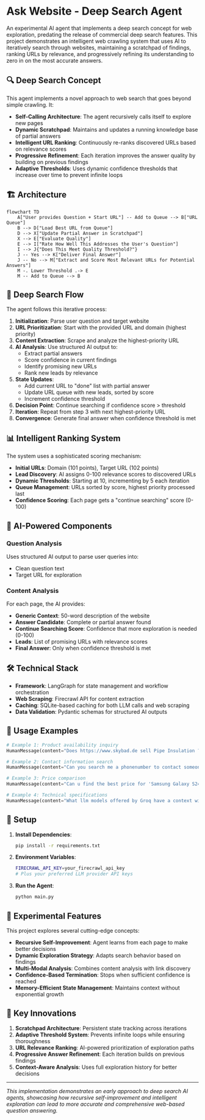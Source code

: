 # Ask Website - Deep Search Agent

An experimental AI agent that implements a deep search concept for web exploration, predating the release of commercial deep search features. This project demonstrates an intelligent web crawling system that uses AI to iteratively search through websites, maintaining a scratchpad of findings, ranking URLs by relevance, and progressively refining its understanding to zero in on the most accurate answers.

## 🔍 Deep Search Concept

This agent implements a novel approach to web search that goes beyond simple crawling. It:

- **Self-Calling Architecture**: The agent recursively calls itself to explore new pages
- **Dynamic Scratchpad**: Maintains and updates a running knowledge base of partial answers
- **Intelligent URL Ranking**: Continuously re-ranks discovered URLs based on relevance scores
- **Progressive Refinement**: Each iteration improves the answer quality by building on previous findings
- **Adaptive Thresholds**: Uses dynamic confidence thresholds that increase over time to prevent infinite loops

## 🏗️ Architecture

```mermaid
flowchart TD
    A["User provides Question + Start URL"] -- Add to Queue --> B["URL Queue"]
    B --> D["Load Best URL from Queue"]
    D --> X["Update Partial Answer in Scratchpad"]
    X --> E["Evaluate Quality"]
    E --> I["Rate How Well This Addresses the User's Question"]
    I --> J{"Does This Meet Quality Threshold?"}
    J -- Yes --> K["Deliver Final Answer"]
    J -- No --> M["Extract and Score Most Relevant URLs for Potential Answers"]
    M -. Lower Threshold .-> E
    M -- Add to Queue --> B
```

## 🔄 Deep Search Flow

The agent follows this iterative process:

1. **Initialization**: Parse user question and target website
2. **URL Prioritization**: Start with the provided URL and domain (highest priority)
3. **Content Extraction**: Scrape and analyze the highest-priority URL
4. **AI Analysis**: Use structured AI output to:
   - Extract partial answers
   - Score confidence in current findings
   - Identify promising new URLs
   - Rank new leads by relevance
5. **State Updates**: 
   - Add current URL to "done" list with partial answer
   - Update URL queue with new leads, sorted by score
   - Increment confidence threshold
6. **Decision Point**: Continue searching if confidence score > threshold
7. **Iteration**: Repeat from step 3 with next highest-priority URL
8. **Convergence**: Generate final answer when confidence threshold is met

## 📊 Intelligent Ranking System

The system uses a sophisticated scoring mechanism:

- **Initial URLs**: Domain (101 points), Target URL (102 points)
- **Lead Discovery**: AI assigns 0-100 relevance scores to discovered URLs
- **Dynamic Thresholds**: Starting at 10, incrementing by 5 each iteration
- **Queue Management**: URLs sorted by score, highest priority processed last
- **Confidence Scoring**: Each page gets a "continue searching" score (0-100)

## 🧠 AI-Powered Components

### Question Analysis
Uses structured AI output to parse user queries into:
- Clean question text
- Target URL for exploration

### Content Analysis
For each page, the AI provides:
- **Generic Context**: 50-word description of the website
- **Answer Candidate**: Complete or partial answer found
- **Continue Searching Score**: Confidence that more exploration is needed (0-100)
- **Leads**: List of promising URLs with relevance scores
- **Final Answer**: Only when confidence threshold is met

## 🛠️ Technical Stack

- **Framework**: LangGraph for state management and workflow orchestration
- **Web Scraping**: Firecrawl API for content extraction
- **Caching**: SQLite-based caching for both LLM calls and web scraping
- **Data Validation**: Pydantic schemas for structured AI outputs

## 📝 Usage Examples

```python
# Example 1: Product availability inquiry
HumanMessage(content="Does https://www.skybad.de sell Pipe Insulation ?")

# Example 2: Contact information search  
HumanMessage(content="Can you search me a phonenumber to contact someone at: https://www.easykit.be/")

# Example 3: Price comparison
HumanMessage(content="Can u find the best price for 'Samsung Galaxy S24, 256GB' on https://tweakers.net/pricewatch/ ?")

# Example 4: Technical specifications
HumanMessage(content="What llm models offered by Groq have a context window larger then 100k tokens on https://groq.com ?")
```

## 🔧 Setup

1. **Install Dependencies**:
   ```bash
   pip install -r requirements.txt
   ```

2. **Environment Variables**:
   ```bash
   FIRECRAWL_API_KEY=your_firecrawl_api_key
   # Plus your preferred LLM provider API keys
   ```

3. **Run the Agent**:
   ```bash
   python main.py
   ```

## 🧪 Experimental Features

This project explores several cutting-edge concepts:

- **Recursive Self-Improvement**: Agent learns from each page to make better decisions
- **Dynamic Exploration Strategy**: Adapts search behavior based on findings
- **Multi-Modal Analysis**: Combines content analysis with link discovery
- **Confidence-Based Termination**: Stops when sufficient confidence is reached
- **Memory-Efficient State Management**: Maintains context without exponential growth

## 🎯 Key Innovations

1. **Scratchpad Architecture**: Persistent state tracking across iterations
2. **Adaptive Threshold System**: Prevents infinite loops while ensuring thoroughness  
3. **URL Relevance Ranking**: AI-powered prioritization of exploration paths
4. **Progressive Answer Refinement**: Each iteration builds on previous findings
5. **Context-Aware Analysis**: Uses full exploration history for better decisions


---

*This implementation demonstrates an early approach to deep search AI agents, showcasing how recursive self-improvement and intelligent exploration can lead to more accurate and comprehensive web-based question answering.*
